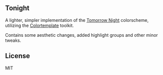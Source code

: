 Tonight
-------

A lighter, simpler implementation of the
[Tomorrow Night](https://github.com/chriskempson/vim-tomorrow-theme)
colorscheme, utilizing the [Colortemplate](https://github.com/lifepillar/vim-colortemplate) toolkit.

Contains some aesthetic changes, added highlight groups and other minor tweaks.

License
-------

MIT
